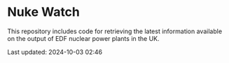 # Nuke Watch

This repository includes code for retrieving the latest information available on the output of EDF nuclear power plants in the UK.

Last updated: 2024-10-03 02:46